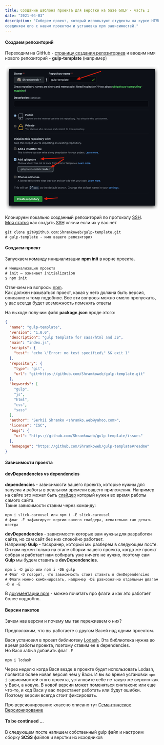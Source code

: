 ```yaml
---
title: Создание шаблона проекта для верстки на базе GULP - часть 1
date: "2021-04-03"
description: "Соберем проект, который используют студенты на курсе HTML Academy. В этой части создание репозитория,
соединяем его с нашим проектом и установка npm зависимостей."
---
```


#### Создаем репозиторий

Переходим на GitHub - [страницу создания репозиториев](https://github.com/new) и вводим имя нового репозиторий - **gulp-template** (например)

![GH create repo](./create-repo.png)

Клонируем локально созданный репозиторий по протоколу <abbr title="Cетевой протокол прикладного уровня">SSH</abbr>.<br/>
[Моя статья](/ssh-setup/) как создать <abbr title="Cетевой протокол прикладного уровня">SSH</abbr> ключи если их у вас нет.
```shell
git clone git@github.com:Shramkoweb/gulp-template.git
# gulp-template - имя вашего репозитория
```

#### Создаем проект

Запускаем команду инициализации **npm init** в корне проекта.

```shell
# Инициализация проекта
# init – означает initialization
$ npm init
```
Отвечаем на вопросы <abbr title="Менеджер пакетов, входящий в состав Node.js">npm</abbr>.<br/>
Как должен называться проект, какая у него должна быть версия, описание и тому подобное.
Все эти вопросы можно смело пропускать, у вас всегда будет возможность поменять ответы

На выходе получим файл **package.json** вроде этого:

```json
{
  "name": "gulp-template",
  "version": "1.0.0",
  "description": "gulp template for sass/html and JS",
  "main": "index.js",
  "scripts": {
    "test": "echo \"Error: no test specified\" && exit 1"
  },
  "repository": {
    "type": "git",
    "url": "git+https://github.com/Shramkoweb/gulp-template.git"
  },
  "keywords": [
    "gulp",
    "js",
    "html",
    "css",
    "sass"
  ],
  "author": "Serhii Shramko <shramko.web@yahoo.com>",
  "license": "ISC",
  "bugs": {
    "url": "https://github.com/Shramkoweb/gulp-template/issues"
  },
  "homepage": "https://github.com/Shramkoweb/gulp-template#readme"
}
```

#### Зависимости проекта

#### devDependencies vs dependencies

**dependencies** - зависимости вашего проекта, которые нужны для запуска и работы в реальном времени
вашего приложения. Например на сайте это может быть [слайдер](https://kenwheeler.github.io/slick/) который нужен во время работы самого сайта.<br/>
Такие зависимости ставим через команду:
```shell
npm i slick-carousel или npm i -E slick-carousel 
# флаг -Е зафиксирует версию вашего слайдера, желательно тал делать всегда
```

**devDependencies** - зависимости которые вам нужны для разработки сайта, но сам сайт без них спокойно работает. <br/>
Например **Gulp** - таскранер, который мы разберем в следующем посте.
Он нам нужен только на этапе сборки нашего проекта, когда же проект собран и работает нам собирать уже ничего не нужно, 
поэтому сам **Gulp** мы будем ставить в **devDependencies**.

```shell
npm i -D gulp или npm i -DE gulp
# Флаг -D говорит, что зависимость стоит ставить в devDependencies
# Флаги можно комбинировать, например -DE равнозначно отдельным флагам -D и -E
```

В [документации npm](https://docs.npmjs.com/cli/v7/commands/npm-install) - можно почитать про флаги и как это работает более подробно.

#### Версии пакетов

Зачем нав версии и почему мы так переживаем о них?

Предположим, что вы работаете с другом Васей над одним проектом.

Вася установил в проект библиотеку [Lodash](https://lodash.com/).
Эта библиотека нужна во время работы проекта, поэтому ставим ее в dependencies.</br>
Но Вася забыл добавить флаг `-E`
```shell
npm i lodash
```

Через неделю когда Вася везде в проекте будет использовать Lodash, появится более новая версия чем у Васи.
И вы во время установки `npm i` зависимостей этого проекта, установите себе не такую же версию как у Васи, а новую.
В новой версии может поменяться синтаксис или еще что-то, и код Васи у вас перестанет работать или будут ошибки.
Поэтому версии всегда стоит фиксировать.

Про версионирование классно описано тут [Семантическое Версионирование](https://semver.org/lang/ru/)


#### To be continued ... 
В следующем посте напишем собственный gulp файл и настроим сборку **SCSS** файлов и верстки из исходников